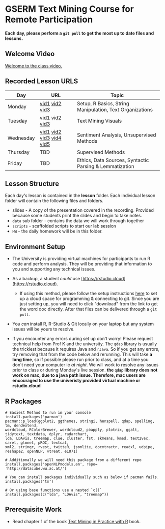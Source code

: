 # GSERM Text Mining Course for Remote Participation

**Each day, please perform a `git pull` to get the most up to date files and lessons.**

## Welcome Video
[Welcome to the class video.](https://www.amazon.com/clouddrive/share/wphzBWpcDj3s4N5PzQmZUyq4xCumZtsdKi5FYjBbO0X)

## Recorded Lesson URLS

|Day   | URL   |Topic   |
|---|---|---|
| Monday  | [vid1](https://www.youtube.com/watch?v=INR9GYTSUHw) [vid2](https://www.youtube.com/watch?v=NsaFGzyiPpY&feature=youtu.be) [vid3](https://youtu.be/VVV2oREz3IE)|  Setup, R Basics, String Manipulation, Text Organizations |
| Tuesday  | [vid1](https://www.loom.com/share/cd2854b0007c4d8bb5e799a35309227b) [vid2](https://www.loom.com/share/41049b2d4a694d899972c98bb0c30989) [vid3](https://www.loom.com/share/cb67587d589946668de6867dff3e32a6) | Text Mining Visuals   |
| Wednesday  | [vid1](https://www.loom.com/share/ba7b4b37174845bd9d8ab337679bf8ae) [vid2](https://www.loom.com/share/3da4a384043b4d238e667ff8ae041dda)  [vid3](https://www.loom.com/share/515e473fb1db47a889533e279fa089be) [vid4](https://www.loom.com/share/5ad4dbc235d94bc990bfdb7095b23b36) [vid5](https://www.loom.com/share/206e30d96573446596a3f7715575bfbf)| Sentiment Analysis, Unsupervised Methods   |
| Thursday  | TBD   | Supervised Methods  |
| Friday  | TBD   | Ethics, Data Sources, Syntactic Parsing & Lemmatization  |

## Lesson Structure
Each day's lesson is contained in the **lesson** folder.  Each individual lesson folder will contain the following files and folders.
 
* slides - A copy of the presentation covered in the recording.  Provided because some students print the slides and begin to take notes.
* `data` sub folder - contains the data we will work through together
* `scripts` - scaffolded scripts to start our lab session
* `HW` - the daily homework will be in this folder.

## Environment Setup
* The University is providing virtual machines for participants to run R code and perform analysis.  They will be providing that information to you and supporting any technical issues.

* As a backup, a student *could* use  [https://rstudio.cloud](https://rstudio.cloud). 
  * If using this method, please follow the setup instructions [here](https://github.com/kwartler/GSERM_TextMining/blob/master/Rstudio_Cloud_Instructions.docx) to set up a cloud space for programming & connecting to git.  Since you are just setting up, you will need to click "download" from the link to get the word doc directly.  After that files can be delivered through a `git pull`.

* You *can* install R, R-Studio & Git locally on your laptop but any system issues will be yours to resolve.  

- If you encounter any errors during set up don't worry!  Please request technical help from Prof K and the university.  The `qdap` library is usually the trickiest because it requires Java and `rJava`.  So if you get any errors, try removing that from the code below and rerunning.  This will take **a long time**, so if possible please run prior to class, and at a time you don't need your computer ie *at night*.  We will work to resolve any issues prior to class or during Monday's live session.  **the `qdap` library does not work on mac, due to a java path issue.  Therefore, mac users are encouraged to use the univeristy provided virtual machine or rstudio.cloud**

## R Packages

```
# Easiest Method to run in your console
install.packages('pacman')
pacman::p_load(ggplot2, ggthemes, stringi, hunspell, qdap, spelling, tm, dendextend,
wordcloud, RColorBrewer, wordcloud2, pbapply, plotrix, ggalt, tidytext, textdata, dplyr, radarchart, 
lda, LDAvis, treemap, clue, cluster, fst, skmeans, kmed, text2vec, caret, glmnet, pROC, textcat, 
xml2, stringr, rvest, twitteR, jsonlite, docxtractr, readxl, udpipe, reshape2, openNLP, vtreat, e1071)

# Additionally we will need this package from a different repo
install.packages('openNLPmodels.en', repo= 'http://datacube.wu.ac.at/')

# You can install packages individually such as below if pacman fails.
install.packages('tm')

# Or using base functions use a nested `c()`
install.packages(c("lda", "LDAvis", "treemap"))

```

## Prerequisite Work
*  Read chapter 1 of the book [Text Mining in Practice with R](https://www.amazon.com/Text-Mining-Practice-Ted-Kwartler/dp/1119282012) book.
